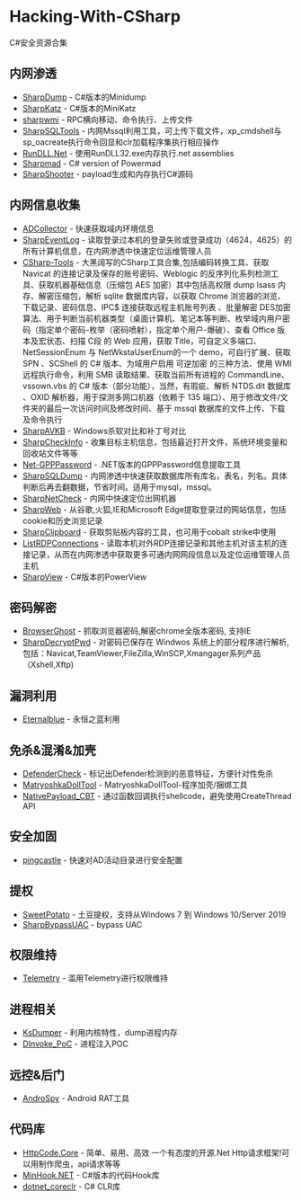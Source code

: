 # Hacking-With-CSharp

C#安全资源合集

## 内网渗透

- [SharpDump](https://github.com/GhostPack/SharpDump) - C#版本的Minidump
- [SharpKatz](https://github.com/b4rtik/SharpKatz) - C#版本的MiniKatz
- [sharpwmi](https://github.com/QAX-A-Team/sharpwmi) - RPC横向移动、命令执行、上传文件
- [SharpSQLTools](https://github.com/uknowsec/SharpSQLTools) - 内网Mssql利用工具，可上传下载文件，xp_cmdshell与sp_oacreate执行命令回显和clr加载程序集执行相应操作
- [RunDLL.Net](https://github.com/p3nt4/RunDLL.Net) - 使用RunDLL32.exe内存执行.net assemblies
- [Sharpmad](https://github.com/Kevin-Robertson/Sharpmad) - C# version of Powermad
- [SharpShooter](https://github.com/mdsecactivebreach/SharpShooter) - payload生成和内存执行C#源码

## 内网信息收集

- [ADCollector](https://github.com/dev-2null/ADCollector) - 快速获取域内环境信息
- [SharpEventLog](https://github.com/uknowsec/SharpEventLog) - 读取登录过本机的登录失败或登录成功（4624，4625）的所有计算机信息，在内网渗透中快速定位运维管理人员
- [CSharp-Tools](https://github.com/RcoIl/CSharp-Tools) - 大黑阔写的CSharp工具合集,包括编码转换工具、获取 Navicat 的连接记录及保存的账号密码、Weblogic 的反序列化系列检测工具、获取机器基础信息（压缩包 AES 加密）其中包括高权限 dump lsass 内存、解密压缩包，解析 sqlite 数据库内容，以获取 Chrome 浏览器的浏览、下载记录、密码信息、IPC$ 连接获取远程主机账号列表	、批量解密 DES加密算法、用于判断当前机器类型（桌面计算机、笔记本等判断、枚举域内用户密码（指定单个密码-枚举（密码喷射），指定单个用户-爆破）、查看 Office 版本及宏状态、扫描 C段 的 Web 应用，获取 Title，可自定义多端口、NetSessionEnum 与 NetWkstaUserEnum的一个 demo，可自行扩展、获取 SPN	、SCShell 的 C# 版本、为域用户启用 可逆加密 的三种方法、使用 WMI远程执行命令，利用 SMB 读取结果、获取当前所有进程的 CommandLine、vssown.vbs 的 C# 版本（部分功能），当然，有瑕疵、解析 NTDS.dit 数据库	、OXID 解析器，用于探测多网口机器（依赖于 135 端口）、用于修改文件/文件夹的最后一次访问时间及修改时间、基于 mssql 数据库的文件上传、下载及命令执行
- [SharpAVKB](https://github.com/uknowsec/SharpAVKB) - Windows杀软对比和补丁号对比
- [SharpCheckInfo](https://github.com/uknowsec/SharpCheckInfo) - 收集目标主机信息，包括最近打开文件，系统环境变量和回收站文件等等
- [Net-GPPPassword](https://github.com/outflanknl/Net-GPPPassword) - .NET版本的GPPPassword信息提取工具
- [SharpSQLDump](https://github.com/uknowsec/SharpSQLDump) - 内网渗透中快速获取数据库所有库名，表名，列名。具体判断后再去翻数据，节省时间。适用于mysql，mssql。
- [SharpNetCheck](https://github.com/uknowsec/SharpNetCheck) - 内网中快速定位出网机器
- [SharpWeb](https://github.com/djhohnstein/SharpWeb) - 从谷歌,火狐,IE和Microsoft Edge提取登录过的网站信息，包括cookie和历史浏览记录
- [SharpClipboard](https://github.com/slyd0g/SharpClipboard) - 获取剪贴板内容的工具，也可用于cobalt strike中使用
- [ListRDPConnections](https://github.com/Heart-Sky/ListRDPConnections) - 读取本机对外RDP连接记录和其他主机对该主机的连接记录，从而在内网渗透中获取更多可通内网网段信息以及定位运维管理人员主机
- [SharpView](https://github.com/tevora-threat/SharpView) - C#版本的PowerView


## 密码解密

- [BrowserGhost](https://github.com/QAX-A-Team/BrowserGhost) - 抓取浏览器密码,解密chrome全版本密码, 支持IE
- [SharpDecryptPwd](https://github.com/uknowsec/SharpDecryptPwd) - 对密码已保存在 Windwos 系统上的部分程序进行解析,包括：Navicat,TeamViewer,FileZilla,WinSCP,Xmangager系列产品（Xshell,Xftp)

## 漏洞利用

- [Eternalblue](https://github.com/povlteksttv/Eternalblue) - 永恒之蓝利用

## 免杀&混淆&加壳

- [DefenderCheck](https://github.com/matterpreter/DefenderCheck) - 标记出Defender检测到的恶意特征，方便针对性免杀
- [MatryoshkaDollTool](https://github.com/TheKingOfDuck/MatryoshkaDollTool) - MatryoshkaDollTool-程序加壳/捆绑工具
- [NativePayload_CBT](https://github.com/DamonMohammadbagher/NativePayload_CBT) - 通过函数回调执行shellcode，避免使用CreateThread API

## 安全加固

- [pingcastle](https://github.com/vletoux/pingcastle) - 快速对AD活动目录进行安全配置

## 提权

- [SweetPotato](https://github.com/CCob/SweetPotato) - 土豆提权，支持从Windows 7 到 Windows 10/Server 2019
- [SharpBypassUAC](https://github.com/FatRodzianko/SharpBypassUAC) - bypass UAC

## 权限维持

- [Telemetry](https://github.com/Imanfeng/Telemetry) - 滥用Telemetry进行权限维持

## 进程相关

- [KsDumper](https://github.com/EquiFox/KsDumper) - 利用内核特性，dump进程内存
- [DInvoke_PoC](https://github.com/dtrizna/DInvoke_PoC) - 进程注入POC

## 远控&后门

- [AndroSpy](https://github.com/qH0sT/AndroSpy) - Android RAT工具

## 代码库

- [HttpCode.Core](https://github.com/stulzq/HttpCode.Core) - 简单、易用、高效 一个有态度的开源.Net Http请求框架!可以用制作爬虫，api请求等等
- [MinHook.NET](https://github.com/CCob/MinHook.NET) - C#版本的代码Hook库
- [dotnet_coreclr](https://github.com/steveharter/dotnet_coreclr) - C# CLR库


